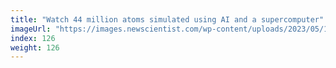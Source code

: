 ```yaml
---
title: "Watch 44 million atoms simulated using AI and a supercomputer"
imageUrl: "https://images.newscientist.com/wp-content/uploads/2023/05/10134949/SEI_154564255.jpg?width=600"
index: 126
weight: 126
---
```

